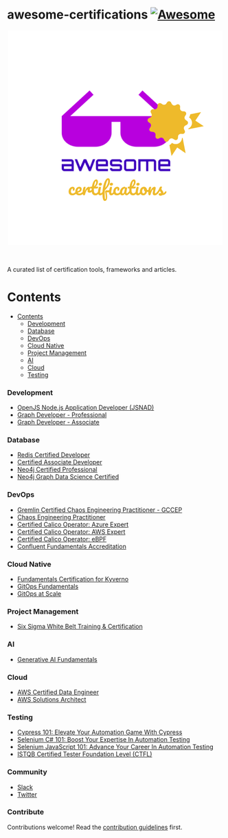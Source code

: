 # awesome-certifications [![Awesome](https://awesome.re/badge.svg)](https://awesome.re)
<p align="center">
<a href="https://">
    <img src="https://raw.githubusercontent.com/BTDevelop/awesome-certifications/main/logo.png"
         alt="awesome certifications logo" title="awesome certifications"
    />
</a>
</p>
</br>

A curated list of certification tools, frameworks and articles.

# Contents

- [Contents](#contents)
    - [Development](#development)
    - [Database](#database)
    - [DevOps](#devops)
    - [Cloud Native](#cloud-native)
    - [Project Management](#project-management)
    - [AI](#ai)
    - [Cloud](#cloud)
    - [Testing](#testing)

### Development

- [OpenJS Node.js Application Developer (JSNAD)](https://training.linuxfoundation.org/certification/jsnad)
- [Graph Developer - Professional](https://www.apollographql.com/tutorials/#certifications)
- [Graph Developer - Associate](https://www.apollographql.com/tutorials/certifications/apollo-graph-associate)

### Database

- [Redis Certified Developer](https://university.redis.com/certification-enrollment)
- [Certified Associate Developer](https://learn.mongodb.com/pages/mongodb-associate-developer-exam)
- [Neo4j Certified Professional](https://graphacademy.neo4j.com/courses/neo4j-certification)
- [Neo4j Graph Data Science Certified](https://graphacademy.neo4j.com/courses/gds-certification)

### DevOps

- [Gremlin Certified Chaos Engineering Practitioner - GCCEP](https://www.gremlin.com/certification)
- [Chaos Engineering Practitioner](https://university.harness.io/page/product-certifications)
- [Certified Calico Operator: Azure Expert](https://academy.tigera.io/course/certified-calico-operator-azure-expert)
- [Certified Calico Operator: AWS Expert](https://academy.tigera.io/course/certified-calico-operator-aws-expert)
- [Certified Calico Operator: eBPF](https://academy.tigera.io/course/certified-calico-operator-ebpf)
- [Confluent Fundamentals Accreditation](https://training.confluent.io/learningpath/confluent-fundamentals-accreditation)

### Cloud Native

- [Fundamentals Certification for Kyverno](https://learn.nirmata.com/courses/kyverno-fundamentals-certification)
- [GitOps Fundamentals](https://learning.codefresh.io/course/gitops-fundamentals)
- [GitOps at Scale](https://learning.codefresh.io/course/gitops-scale)

### Project Management

- [Six Sigma White Belt Training & Certification](https://www.sixsigmaonline.org/six-sigma-white-belt-certification)

### AI

- [Generative AI Fundamentals](https://www.databricks.com/resources/learn/training/generative-ai-fundamentals)

### Cloud

- [AWS Certified Data Engineer](https://explore.skillbuilder.aws/learn/course/external/view/elearning/18609/exam-prep-official-pretest-aws-certified-data-engineer-associate-dea-c01-english)
- [AWS Solutions Architect](https://explore.skillbuilder.aws/learn/public/learning_plan/view/1044/solutions-architect-knowledge-badge-readiness-path)

### Testing

- [Cypress 101: Elevate Your Automation Game With Cypress](https://www.lambdatest.com/certifications/cypress-101)
- [Selenium C# 101: Boost Your Expertise In Automation Testing](https://www.lambdatest.com/certifications/selenium-c-sharp-101)
- [Selenium JavaScript 101: Advance Your Career In Automation Testing](https://www.lambdatest.com/certifications/selenium-javascript-101)
- [ISTQB Certified Tester Foundation Level (CTFL)](https://www.istqb.org/certifications/certified-tester-foundation-level)

### Community

- [Slack](.slack.com)
- [Twitter](https://twitter.com/)

### Contribute
Contributions welcome! Read the [contribution guidelines](contributing.md) first.
